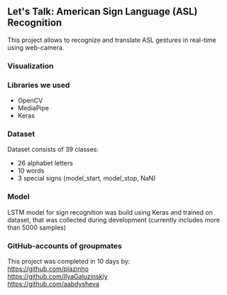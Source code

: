 ## Let's Talk: American Sign Language (ASL) Recognition 
This project allows to recognize and translate ASL gestures in real-time using  web-camera. 
### Visualization

### Libraries we used
- OpenCV
- MediaPipe
- Keras
### Dataset
Dataset consists of 39 classes:
- 26 alphabet letters
- 10 words
- 3 special signs (model_start, model_stop, NaN)
### Model
LSTM model for sign recognition was build using Keras and trained on dataset, that was collected during development (currently includes more than 5000 samples)
### GitHub-accounts of groupmates
This project was completed in 10 days by:<br>
https://github.com/plazinho <br>
https://github.com/IlyaGaluzinskiy <br>
https://github.com/aabdysheva
